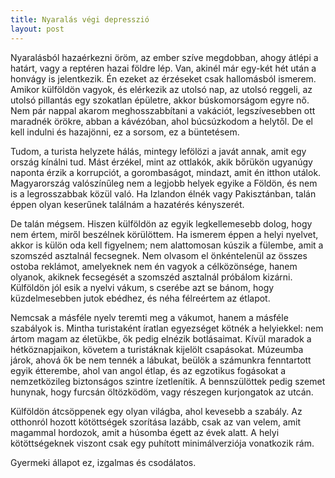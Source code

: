 ```yaml
---
title: Nyaralás végi depresszió
layout: post
---
```

Nyaralásból hazaérkezni öröm, az ember szíve megdobban, ahogy átlépi a
határt, vagy a reptéren hazai földre lép.  Van, akinél már egy-két hét
után a honvágy is jelentkezik.  Én ezeket az érzéseket csak hallomásból
ismerem.  Amikor külföldön vagyok, és elérkezik az utolsó nap, az utolsó
reggeli, az utolsó pillantás egy szokatlan épületre, akkor búskomorságom
egyre nő.  Nem pár nappal akarom meghosszabbítani a vakációt,
legszívesebben ott maradnék örökre, abban a kávézóban, ahol búcsúzkodom
a helytől.  De el kell indulni és hazajönni, ez a sorsom, ez a
büntetésem.

Tudom, a turista helyzete hálás, mintegy lefölözi a javát annak, amit
egy ország kínálni tud.  Mást érzékel, mint az ottlakók, akik bőrükön
ugyanúgy naponta érzik a korrupciót, a gorombaságot, mindazt, amit én
itthon utálok.  Magyarország valószínűleg nem a legjobb helyek egyike a
Földön, és nem is a legrosszabbak közül való.  Ha Izlandon élnék vagy
Pakisztánban, talán éppen olyan keserűnek találnám a hazatérés
kényszerét.

De talán mégsem.  Hiszen külföldön az egyik legkellemesebb dolog, hogy
nem értem, miről beszélnek körülöttem.  Ha ismerem éppen a helyi
nyelvet, akkor is külön oda kell figyelnem; nem alattomosan kúszik a
fülembe, amit a szomszéd asztalnál fecsegnek.  Nem olvasom el
önkéntelenül az összes ostoba reklámot, amelyeknek nem én vagyok a
célközönsége, hanem olyanok, akiknek fecsegését a szomszéd asztalnál
próbálom kizárni.  Külföldön jól esik a nyelvi vákum, s cserébe azt se
bánom, hogy küzdelmesebben jutok ebédhez, és néha félreértem az étlapot.

Nemcsak a másféle nyelv teremti meg a vákumot, hanem a másféle szabályok
is.  Mintha turistaként íratlan egyezséget kötnék a helyiekkel: nem
ártom magam az életükbe, ők pedig elnézik botlásaimat.  Kívül maradok a
hétköznapjaikon, követem a turistáknak kijelölt csapásokat.  Múzeumba
járok, ahová ők be nem tennék a lábukat, beülök a számunkra fenntartott
egyik étterembe, ahol van angol étlap, és az egzotikus fogásokat a
nemzetközileg biztonságos szintre ízetlenítik.  A bennszülöttek pedig
szemet hunynak, hogy furcsán öltözködöm, vagy részegen kurjongatok az
utcán.

Külföldön átcsöppenek egy olyan világba, ahol kevesebb a szabály.  Az
otthonról hozott kötöttségek szorítása lazább, csak az van velem, amit
magammal hordozok, amit a húsomba égett az évek alatt.  A helyi
kötöttségeknek viszont csak egy puhított minimálverziója vonatkozik rám.

Gyermeki állapot ez, izgalmas és csodálatos.
